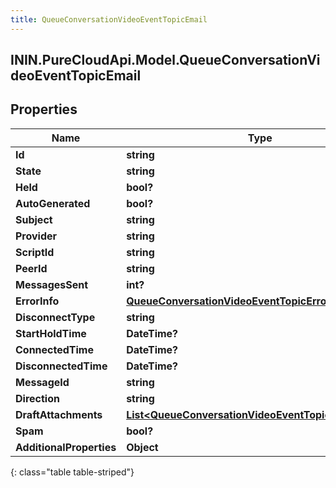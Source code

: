 ```yaml
---
title: QueueConversationVideoEventTopicEmail
---
```

## ININ.PureCloudApi.Model.QueueConversationVideoEventTopicEmail

## Properties

|Name | Type | Description | Notes|
|------------ | ------------- | ------------- | -------------|
| **Id** | **string** |  | [optional] |
| **State** | **string** |  | [optional] |
| **Held** | **bool?** |  | [optional] |
| **AutoGenerated** | **bool?** |  | [optional] |
| **Subject** | **string** |  | [optional] |
| **Provider** | **string** |  | [optional] |
| **ScriptId** | **string** |  | [optional] |
| **PeerId** | **string** |  | [optional] |
| **MessagesSent** | **int?** |  | [optional] |
| **ErrorInfo** | [**QueueConversationVideoEventTopicErrorDetails**](QueueConversationVideoEventTopicErrorDetails.html) |  | [optional] |
| **DisconnectType** | **string** |  | [optional] |
| **StartHoldTime** | **DateTime?** |  | [optional] |
| **ConnectedTime** | **DateTime?** |  | [optional] |
| **DisconnectedTime** | **DateTime?** |  | [optional] |
| **MessageId** | **string** |  | [optional] |
| **Direction** | **string** |  | [optional] |
| **DraftAttachments** | [**List&lt;QueueConversationVideoEventTopicAttachment&gt;**](QueueConversationVideoEventTopicAttachment.html) |  | [optional] |
| **Spam** | **bool?** |  | [optional] |
| **AdditionalProperties** | **Object** |  | [optional] |
{: class="table table-striped"}



